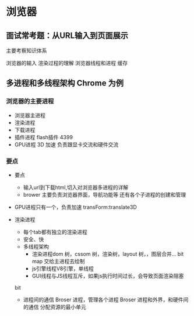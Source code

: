 # 浏览器
## 面试常考题：从URL输入到页面展示
主要考察知识体系

浏览器的输入
渲染过程的理解
浏览器线程和进程
缓存

## 多进程和多线程架构 Chrome 为例
### 浏览器的主要进程
- 浏览器主进程
- 渲染进程
- 下载进程
- 插件进程 flash插件 4399
- GPU进程 3D 加速  负责跟显卡交流和硬件交流

### 要点
- 要点
  - 输入url到下载html,切入对浏览器多进程的详解
  - brower 主要负责浏览器界面，导航功能等
    还有各个子进程的创建和管理
- GPU进程只有一个，负责加速
  transForm:translate3D
- 渲染进程
  - 每个tab都有独立的渲染进程
  - 安全、快
  - 多线程架构
    - 渲染进程dom 树，cssom 树，渲染树，layout 树，，图层合并...
      bit map 交给主进程去绘制
    - js引擎线程V8引擎，单线程
    - GUI线程与JS线程互斥，如果js执行时间过长，会导致页面渲染阻塞


  bit 
  - 进程间的通信
     Broser 进程，管理各个进程
     Broser 进程和外界，和硬件间的通信
     分配资源的最小单元